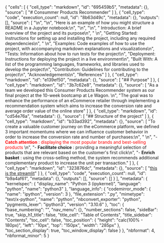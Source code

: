 {
 "cells": [
  {
   "cell_type": "markdown",
   "id": "695459b5",
   "metadata": {},
   "source": [
    "# Consummer Products Recommender"
   ]
  },
  {
   "cell_type": "code",
   "execution_count": null,
   "id": "8b63d49c",
   "metadata": {},
   "outputs": [],
   "source": [
    "\n",
    "\n",
    "Here is an example of how you might structure a README in a Jupyter notebook:\n",
    "\n",
    "\n",
    "    Introduction: A brief overview of the project and its purpose\n",
    "        \n",
    "Getting Started: Instructions for setting up and installing the project, including any required dependencies\n",
    "    \n",
    "Examples: Code examples of how to use the project, with accompanying markdown explanations and visualizations\n",
    "Tests: Information about how to run tests for the project\n",
    "Deployment: Instructions for deploying the project in a live environment\n",
    "Built With: A list of the programming languages, frameworks, and libraries used to develop the project\n",
    "Contribution: Guidelines for contributing to the project\n",
    "Acknowledgements\n",
    "References"
   ]
  },
  {
   "cell_type": "markdown",
   "id": "e139ef50",
   "metadata": {},
   "source": [
    "## Purpose"
   ]
  },
  {
   "cell_type": "markdown",
   "id": "3b7c62e8",
   "metadata": {},
   "source": [
    "As a team we developed this Consumer Products Recommender system as our final project at the 10-week bootcamp at Le Wagon. \n",
    "The goal was to enhance the performance of an eCommerce retailer through implementing a recommendation system which aims to increase the conversion rate and average order value of the online store"
   ]
  },
  {
   "cell_type": "markdown",
   "id": "cd54e76a",
   "metadata": {},
   "source": [
    "## Structure of the project"
   ]
  },
  {
   "cell_type": "markdown",
   "id": "b33ad392",
   "metadata": {},
   "source": [
    "To create a valuable customer journey on the eCommerce platform, we defined 3 important momentums where we can influence customer behavior in order to increase the conversion rate and number of purchases:\n",
    "    \n",
    "- <font color=red>**Catch attention** : displaying the most popular brands and best-selling products </font>\n",
    "- **Facilitate choice** : providing a meaningful selection of products that are relevant based on the customer's first click\n",
    "- **Enrich basket** : using the cross-selling method, the system recommends additional complementary product to increase the unit per transaction."
   ]
  },
  {
   "cell_type": "markdown",
   "id": "323876dc",
   "metadata": {},
   "source": [
    "[this is the streamlit](https://lewagon-1050-ecommerce.streamlit.app/)"
   ]
  },
  {
   "cell_type": "code",
   "execution_count": null,
   "id": "b9a4af61",
   "metadata": {},
   "outputs": [],
   "source": []
  }
 ],
 "metadata": {
  "kernelspec": {
   "display_name": "Python 3 (ipykernel)",
   "language": "python",
   "name": "python3"
  },
  "language_info": {
   "codemirror_mode": {
    "name": "ipython",
    "version": 3
   },
   "file_extension": ".py",
   "mimetype": "text/x-python",
   "name": "python",
   "nbconvert_exporter": "python",
   "pygments_lexer": "ipython3",
   "version": "3.10.6"
  },
  "toc": {
   "base_numbering": "",
   "nav_menu": {},
   "number_sections": false,
   "sideBar": true,
   "skip_h1_title": false,
   "title_cell": "Table of Contents",
   "title_sidebar": "Contents",
   "toc_cell": false,
   "toc_position": {
    "height": "calc(100% - 180px)",
    "left": "10px",
    "top": "150px",
    "width": "285px"
   },
   "toc_section_display": true,
   "toc_window_display": false
  }
 },
 "nbformat": 4,
 "nbformat_minor": 5
}

